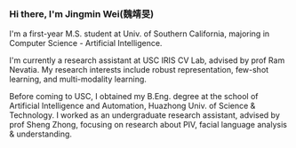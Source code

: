 ### Hi there, I'm Jingmin Wei(魏靖旻)

I'm a first-year M.S. student at Univ. of Southern California, majoring in Computer Science - Artificial Intelligence.

I'm currently a research assistant at USC IRIS CV Lab, advised by prof Ram Nevatia. My research interests include robust representation, few-shot learning, and multi-modality learning.

Before coming to USC, I obtained my B.Eng. degree at the school of Artificial Intelligence and Automation, Huazhong Univ. of Science & Technology. I worked as an undergraduate research assistant, advised by prof Sheng Zhong, focusing on research about PIV, facial language analysis & understanding.
